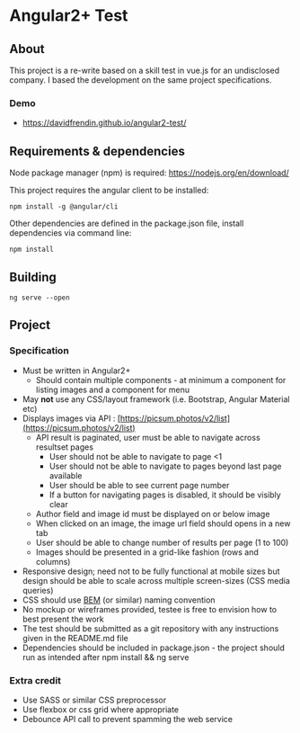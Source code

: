 # Angular2+ Test

## About
This project is a re-write based on a skill test in vue.js for an undisclosed company. I based the development on the same project specifications.

### Demo
* https://davidfrendin.github.io/angular2-test/

## Requirements & dependencies
Node package manager (npm) is required: https://nodejs.org/en/download/

This project requires the angular client to be installed:

    npm install -g @angular/cli

Other dependencies are defined in the package.json file, install dependencies via command line:

    npm install

## Building
    ng serve --open

## Project
### Specification
-   Must be written in Angular2+
    -   Should contain multiple components - at minimum a component for listing images and a component for menu
-   May  **not**  use any CSS/layout framework (i.e. Bootstrap, Angular Material etc)
-   Displays images via API :  [https://picsum.photos/v2/list](https://picsum.photos/v2/list)
    -   API result is paginated, user must be able to navigate across resultset pages
        -   User should not be able to navigate to page <1
        -   User should not be able to navigate to pages beyond last page available
        -   User should be able to see current page number
        -   If a button for navigating pages is disabled, it should be visibly clear
    -   Author field and image id must be displayed on or below image
    -   When clicked on an image, the image url field should opens in a new tab
    -   User should be able to change number of results per page (1 to 100)
    -   Images should be presented in a grid-like fashion (rows and columns)
-   Responsive design; need not to be fully functional at mobile sizes but design should be able to scale across multiple screen-sizes (CSS media queries)
-   CSS should use  [BEM](http://getbem.com/introduction/)  (or similar) naming convention
-   No mockup or wireframes provided, testee is free to envision how to best present the work
-   The test should be submitted as a git repository with any instructions given in the README.md file
-   Dependencies should be included in package.json - the project should run as intended after npm install && ng serve

### Extra credit
-   Use SASS or similar CSS preprocessor
-   Use flexbox or css grid where appropriate
-   Debounce API call to prevent spamming the web service